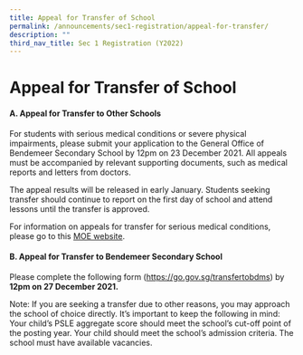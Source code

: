```yaml
---
title: Appeal for Transfer of School
permalink: /announcements/sec1-registration/appeal-for-transfer/
description: ""
third_nav_title: Sec 1 Registration (Y2022)
---
```



# Appeal for Transfer of School

#### A. Appeal for Transfer to Other Schools

For students with serious medical conditions or severe physical impairments, please submit your application to the General Office of Bendemeer Secondary School by 12pm on 23 December 2021. All appeals must be accompanied by relevant supporting documents, such as medical reports and letters from doctors.

The appeal results will be released in early January. Students seeking transfer should continue to report on the first day of school and attend lessons until the transfer is approved.

For information on appeals for transfer for serious medical conditions, please go to this [MOE website](https://www.moe.gov.sg/secondary/s1-posting/results/appeal-for-school-transfer/).


#### B. Appeal for Transfer to Bendemeer Secondary School

Please complete the following form (https://go.gov.sg/transfertobdms) by **12pm on 27 December 2021.**

Note:  If you are seeking a transfer due to other reasons, you may approach the school of choice directly.  It’s important to keep the following in mind:
Your child’s PSLE aggregate score should meet the school’s cut-off point of the posting year.
Your child should meet the school’s admission criteria.
The school must have available vacancies.